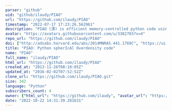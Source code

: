 ```yaml
---
parser: "github"
uid: "github/ilaudy/PIAO"
url: "https://github.com/ilaudy/PIAO"
timestamp: "2022-07-17 17:23:26.562961"
description: "PIAO (漂) is efficient memory-controlled python code using the standard SO algorithm to identify halos."
avatar: "https://avatars.githubusercontent.com/u/3382703?v=4"
repo_url: "https://github.com/ilaudy/PIAO"
doi: ["http://adsabs.harvard.edu/abs/2014MNRAS.441.1769C", "https://ui.adsabs.harvard.edu/abs/2014ascl.soft12007C/abstract"]
title: "PIAO: Python spherIcAl Overdensity code"
name: "PIAO"
full_name: "ilaudy/PIAO"
html_url: "https://github.com/ilaudy/PIAO"
created_at: "2013-11-26T08:18:05Z"
updated_at: "2016-02-02T07:52:52Z"
clone_url: "https://github.com/ilaudy/PIAO.git"
size: 342
language: "Python"
subscribers_count: 4
owner: {"html_url": "https://github.com/ilaudy", "avatar_url": "https://avatars.githubusercontent.com/u/3382703?v=4", "login": "ilaudy", "type": "User"}
date: "2022-10-22 14:31:39.281631"
---
```


